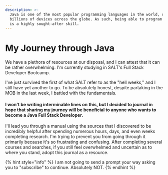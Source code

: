 ```yaml
---
description: >-
  Java is one of the most popular programming languages in the world, running on
  billions of devices across the globe. As such, being able to program in Java
  is a highly sought-after skill.
---
```


# My Journey through Java

We have a plethora of resources at our disposal, and I can attest that it can be rather overwhelming. I'm currently studying in SALT's Full Stack Developer Bootcamp.

I've just survived the first of what SALT refer to as the "hell weeks," and I still have yet another to go. To be absolutely honest, despite partaking in the MOB in the last week, I battled with the fundamentals.

#### I won't be writing interminable lines on this, but I decided to journal in hope that sharing my journey will be beneficial to anyone who wants to become a Java Full Stack Developer.

I'll lead you through a manual using the sources that I discovered to be incredibly helpful after spending numerous hours, days, and even weeks completing research. I'm trying to prevent you from going through it primarily because it's so frustrating and confusing. After completing several courses and searches, if you still feel overwhelmed and uncertain as to where you stand, adopt this journal as a resource.

{% hint style="info" %}
I am not going to send a prompt your way asking you to "subscribe" to continue. Absolutely NOT.&#x20;
{% endhint %}
